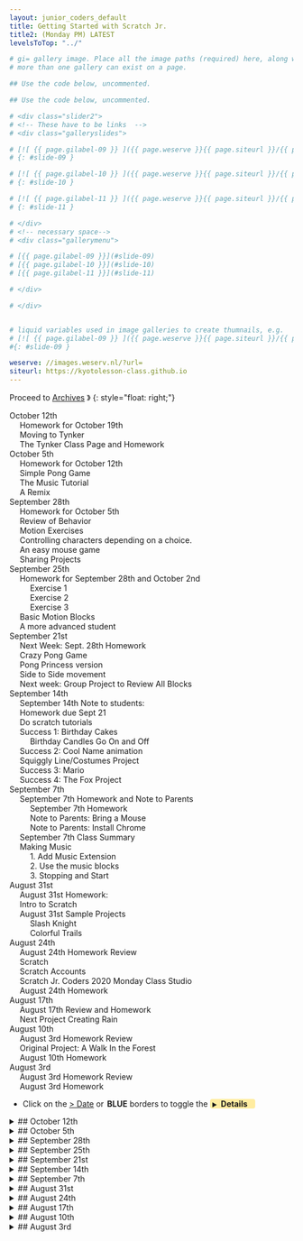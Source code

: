 ```yaml
---
layout: junior_coders_default
title: Getting Started with Scratch Jr.
title2: (Monday PM) LATEST
levelsToTop: "../"

# gi= gallery image. Place all the image paths (required) here, along with an (optional) label (goes above the image)then paste the raw markdown in teh appropriate place.
# more than one gallery can exist on a page.

## Use the code below, uncommented.

## Use the code below, uncommented.

# <div class="slider2">
# <!-- These have to be links  -->
# <div class="galleryslides">

# [![ {{ page.gilabel-09 }} ]({{ page.weserve }}{{ page.siteurl }}/{{ page.dir }}{{ page.giurl-09 }}&w=477 )](./{{ page.giurl-09 }}){: target="_blank"}
# {: #slide-09 }

# [![ {{ page.gilabel-10 }} ]({{ page.weserve }}{{ page.siteurl }}/{{ page.dir }}{{ page.giurl-10 }}&w=477 )](./{{ page.giurl-10 }}){: target="_blank"}
# {: #slide-10 }

# [![ {{ page.gilabel-11 }} ]({{ page.weserve }}{{ page.siteurl }}/{{ page.dir }}{{ page.giurl-11 }}&w=477 )](./{{ page.giurl-11 }}){: target="_blank"}
# {: #slide-11 }

# </div>
# <!-- necessary space-->
# <div class="gallerymenu">

# [{{ page.gilabel-09 }}](#slide-09) 
# [{{ page.gilabel-10 }}](#slide-10)  
# [{{ page.gilabel-11 }}](#slide-11) 

# </div>

# </div>


# liquid variables used in image galleries to create thumnails, e.g.
# [![ {{ page.gilabel-09 }} ]({{ page.weserve }}{{ page.siteurl }}/{{ page.dir }}{{ page.giurl-09 }}&w=477 )](./{{ page.giurl-09 }}){: target="_blank"}
#{: #slide-09 }

weserve: //images.weserv.nl/?url=
siteurl: https://kyotolesson-class.github.io
---
```



 
Proceed to [Archives](./a_mon0500pm-Archives.html) 》 
{: style="float: right;"}
<br clear="both">

<div id="toc">

* [October 12th](#october-12th)
  * [Homework for October 19th](#homework-for-october-19th)
  * [Moving to Tynker](#moving-to-tynker)
  * [The Tynker Class Page and Homework](#the-tynker-class-page-and-homework)
* [October 5th](#october-5th)
  * [Homework for October 12th](#homework-for-october-12th)
  * [Simple Pong Game](#simple-pong-game)
  * [The Music Tutorial](#the-music-tutorial)
  * [A Remix](#a-remix)
* [September 28th](#september-28th)
  * [Homework for October 5th](#homework-for-october-5th)
  * [Review of Behavior](#review-of-behavior)
  * [Motion Exercises](#motion-exercises)
  * [Controlling characters depending on a choice.](#controlling-characters-depending-on-a-choice)
  * [An easy mouse game](#an-easy-mouse-game)
  * [Sharing Projects](#sharing-projects)
* [September 25th](#september-25th)
  * [Homework for September 28th and October 2nd](#homework-for-september-28th-and-october-2nd)
    * [Exercise 1](#exercise-1)
    * [Exercise 2](#exercise-2)
    * [Exercise 3](#exercise-3)
  * [Basic Motion Blocks](#basic-motion-blocks)
  * [A more advanced student](#a-more-advanced-student)
* [September 21st](#september-21st)
  * [Next Week: Sept. 28th Homework](#next-week-sept-28th-homework)
  * [Crazy Pong Game](#crazy-pong-game)
  * [Pong  Princess version](#pong-princess-version)
  * [Side to Side movement](#side-to-side-movement)
  * [Next week: Group Project to Review All Blocks](#next-week-group-project-to-review-all-blocks)
* [September 14th](#september-14th)
  * [September 14th Note to students:](#september-14th-note-to-students)
  * [Homework due Sept 21](#homework-due-sept-21)
  * [Do scratch tutorials](#do-scratch-tutorials)
  * [Success 1: Birthday Cakes](#success-1-birthday-cakes)
    * [Birthday Candles Go On and Off](#birthday-candles-go-on-and-off)
  * [Success 2: Cool Name animation](#success-2-cool-name-animation)
  * [Squiggly Line/Costumes Project](#squiggly-linecostumes-project)
  * [Success 3: Mario](#success-3-mario)
  * [Success 4: The Fox Project](#success-4-the-fox-project)
* [September 7th](#september-7th)
  * [September 7th Homework and Note to Parents](#september-7th-homework-and-note-to-parents)
    * [September 7th Homework](#september-7th-homework)
    * [Note to Parents: Bring a Mouse](#note-to-parents-bring-a-mouse)
    * [Note to Parents: Install Chrome](#note-to-parents-install-chrome)
  * [September 7th Class Summary](#september-7th-class-summary)
  * [Making Music](#making-music)
    * [1. Add Music Extension](#1-add-music-extension)
    * [2. Use the music blocks](#2-use-the-music-blocks)
    * [3. Stopping  and Start](#3-stopping-and-start)
* [August 31st](#august-31st)
  * [August 31st Homework:](#august-31st-homework)
  * [Intro to Scratch](#intro-to-scratch)
  * [August 31st Sample Projects](#august-31st-sample-projects)
    * [Slash Knight](#slash-knight)
    * [Colorful Trails](#colorful-trails)
* [August 24th](#august-24th)
  * [August 24th Homework Review](#august-24th-homework-review)
  * [Scratch](#scratch)
  * [Scratch Accounts](#scratch-accounts)
  * [Scratch Jr. Coders 2020 Monday Class Studio](#scratch-jr-coders-2020-monday-class-studio)
  * [August 24th Homework](#august-24th-homework)
* [August 17th](#august-17th)
  * [August 17th Review and Homework](#august-17th-review-and-homework)
  * [Next Project Creating Rain](#next-project-creating-rain)
* [August 10th](#august-10th)
  * [August 3rd Homework Review](#august-3rd-homework-review)
  * [Original Project: A Walk In the Forest](#original-project-a-walk-in-the-forest)
  * [August 10th Homework](#august-10th-homework)
* [August 3rd](#august-3rd)
  * [August 3rd Homework Review](#august-3rd-homework-review-1)
  * [August 3rd Homework](#august-3rd-homework)

</div>

* Click on the [> Date]() or <span style="color: var(--borderblue);  border-left: 9px solid var(--borderblue)!important;border-radius: 4px 4px; font-weight: bold; padding-left: 2px;">BLUE</span> borders to toggle the <span style="background-color:#ffeca0; border-left: 10px solid var(--borderblue) !important;border-radius: 4px 4px;"><b>  &nbsp;<span style="font-size: 70%">▶︎</span>&nbsp;&nbsp;Details&nbsp;&nbsp;&nbsp;&nbsp;</b></span>


<details>
<summary>## October 12th
</summary>

## October 12th

### Homework for October 19th

The homework for October 19th is:

* Complete the Tynker project or tutorial you are working on. 
* Also, the [Magical Pen Basic Tutorial](https://www.tynker.com/dashboard/student/#/my-classes/). You can start it before class at home, but we will finish it in class.

### Moving to Tynker

Today we introduced Tynker. 

In Tynker the class information and homework is kept on the [classroom page](https://www.tynker.com/dashboard/student/#/my-classes/) or [here](https://www.tynker.com/dashboard/student/#panelCompleted). There are some tutorials (optional) at the top, and the weekly/class assignments are at the bottom. 
 
![](https://i.imgur.com/gaqktsi.jpg)
{: .jsgif}


Some kids did a great job on the tutorials this week. Other kids focused on [different projects on the community board](https://www.tynker.com/dashboard/student/#/community). They thought about what kind of projects they would like to do and got used to the new interface. This Golf game is popular, and some kids are learning how to modify it. 

<iframe width="660" height="408" src="//www.tynker.com/ide/embedded?p=5f843bc8fb9ef85d50640350&controls=true&autostart=false" frameborder="0" allowfullscreen></iframe>
{: .jsgif}

### The Tynker Class Page and Homework

Our next project is the *Magical Pen Basic Tutorial* at the bottom of the classroom ppage. You can get a head start on it if you want! Here is what the final project will look like (hover over the stage to see it work) when it if finished:

<iframe width="660" height="408" src="//www.tynker.com/ide/embedded?p=5f869c8ef597ea0370100525&controls=true&autostart=false" frameborder="0" allowfullscreen></iframe>
{: .jsgif}


</details>
 

<details>
<summary>## October 5th
</summary>

## October 5th

### Homework for October 12th

THe homework for October 12th is to DRAFT your new project in scratch, without using scratch, on paper. This is a "thinking ahead" challenge.

Think about characters, objects, actions, scripts, etc.


### Simple Pong Game

Some students worked on the Pong Tutorial. The ball points in the 45 degree direction and keeps moving and bouncing off the edges


```
when gf clicked
point in direction (45)
forever 
move (15) steps
if on edge, bounce
end
```
{: .msb}

If it touches the paddle, it turns and keeps moving. 

```

when gf clicked
forever 
if <touching (paddle v) ?> then 
turn cw (180) degrees
move (15) steps
wait (0.5) seconds
end
end
```
{: .msb}


The paddle has to follow the mouse: 

```
when gf clicked
forever 
set x to (mouse x)
end
```
{: .msb}

The game stops if the wall is touched 

```
when gf clicked
forever 
if <touching (wall v) ?> then 
stop [all v]
end
end
```
{: .msb}

One next step is toa add sound...

```
if < > then 
play sound (1 v) until done :: music
end

```
{: .msb}


Also, adding a score element to the screen is nice{: .msb}
```


when gf clicked
set [Score v] to [0]

when gf clicked
forever 
if <touching (paddle v) ?> then 
change [Score v] by (1)
end
end

```
{: .msb}

### The Music Tutorial

Another students completed their own version of the music tutorial with a special button to start the music.

<iframe src="https://forkphorus.github.io/embed.html?id=432617711&auto-start=true&light-content=false" width="482" height="393" allowfullscreen="true" allowtransparency="true" style="border:none;"></iframe>

* see this in a new tab: [https://forkphorus.github.io/app.html?id=432617711
](https://forkphorus.github.io/app.html?id=432617711)


### A Remix 

Lastly, one student chose a different way of exploring; He started with a project he liked, and by tyring ot modify it learned how it worked. This was a great way to learn about tricks you might not have imagined. For example, we noticed this project has an intro screen that opens the first time the project is run, but not after that. It is a nice effect and depends on a clever, but simple, trick. Here's how it worked:

The key here is that the **firstOpen** flag is set to Yes before the project starts.  It is a lone block, not part 
of the regular execution, and so must be set manually. It will not be reset every time the program runs. 

```

set (firstOpen v) to [yes] 
```
{: .msb}

Then, because of the flag, it runs the intro:
```
when @greenFlag clicked
...
if <(firstOpen) = [yes]> then
    broadcast [intro v] and wait
ended

```
{: .msb}

When the intro is done, **firstOpen** is set to **no**
and stays that way on the next start (because it was manually set.)

```
when I receive [intro v]
do the intro
set [firstOpen v] to [no]
do more stuff
```
{: .msb}


Now that the student has learned it, he can use it in other projects.

The student tried to modify the project to add a tenth ball with his own "logo" on it. Designing the character was okay and making it appear was okay, but he found the ball wasn't doing anything. Why?? Because the code depends on creating 9 clones of one ball character, not separate ball characters. This is a technique we haven't learned yet. 

```
when @greenFlag clicked
erase all
ballColors::custom

define ballColors
...
repeat (9)
// this needs to be 10
    create clone of [myself v]
    next costume
    change x by (40)
end

```
{: .msb}

Because of this, the way to create a new ball starts with changing the 9 to a 10. But this still hasn't solved the problem completely. I wonder why? We will work on this next week!! Hint: it involves colors and lists!!



</details>
 



<details>
<summary>## September 28th
</summary>

## September 28th

### Homework for October 5th

The homework for October 5th is to continue working the tutorials in [this folder](https://scratch.mit.edu/studios/27602759/). 

Slightly more detailed instructions, as kids are still having trouble navigating the website:

* Click the link. You should see something like:

![Motion Exercises](https://i.imgur.com/mnphvPD.jpg){: .jsgif}

* Be sure to login if you haven't...

![https://i.imgur.com/tNdXr7U.jpg](https://i.imgur.com/tNdXr7U.jpg){: width="50%" .jsgif}

* Click on the exercise you want to do, and you will see the project page. Click "Remix":

![Remix](https://i.imgur.com/ZowY8vN.jpg){: .jsgif}


* Exercise 2 looks like this. 

![Exercise 2](https://i.imgur.com/f3zYeOQ.jpg){: .jsgif}

The goal of the exercise is to choose the right block at right to put in at left. You have to choose the one that moves you to the right place. Notice the x and y values. You can see hint and instructions in this video:

  
[![Motion exercise 2](https://i.imgur.com/KZRfCfj.gif){: .jsgif} ](https://i.imgur.com/KZRfCfj.gif) 

* Keep adding new glide blocks that until the cat goes to the right place.  

Direct link to exercise 2: <https://scratch.mit.edu/projects/429161838/>. 

* This is what the answer will look like in the end (click the flag)

<iframe src="https://forkphorus.github.io/embed.html?id=429165733&auto-start=true&light-content=false" width="482" height="393" allowfullscreen="true" allowtransparency="true" style="border:none;"></iframe>

* see this in a new tab: [https://forkphorus.github.io/app.html?id=429165733
](https://forkphorus.github.io/app.html?id=429165733)

### Review of Behavior


As I mentioned recently, the kids became a bit energetic last week for a while. To help reset the class time, I started the class with a review of some basic guidelines. We focused on ways to limit distractions, and what to do (and not do) when you are waiting for the teacher to get to you. We talked about staying in your seat, and talking quietly and respectfully to create a good learning environment. 


### Motion Exercises

Some students worked on the first motion exercise. Some students are using new computers and are still getting used to the "interface", so it was sometimes slow. They were able to finish the exercise anyway, and I will continue to work individually with the students to help them get used the interface.

### Controlling characters depending on a choice.

Some students started working on mazes, and a question about how to make a random number control an action came up. Here is a hint. We can go over this next week:

```
when this sprite clicked
set [var] to (pick random (0) to (1))
if <(var) > (.5)> then
broadcast (option 1 v)
else 
broadcast (option 2 v)
end
```
{: .msb}


### An easy mouse game

Another student came up with this great game idea on their own:

```
when @greenFlag clicked
forever
    go to [random position v]
    wait (1) seconds
end

when this sprite clicked
start sound [Magic Spell v]
next costume
```
{: .msb}


<iframe src="https://forkphorus.github.io/embed.html?id=430118416&auto-start=true&light-content=false" width="482" height="393" allowfullscreen="true" allowtransparency="true" style="border:none;"></iframe>

An easy and fun game.

### Sharing Projects 

We talked a little about how to share projects with **Studios**, and we shared links to studios so people could follow each other. In the end I realized it was easier to have students follow each other directly, and I have manually make this happen. It will be easy to share projects from now on. I will explain more about this next week.

</details>
 
<details>
<summary>## September 25th
</summary>

## September 25th

### Homework for September 28th and October 2nd

The homework is to: 

* keep working on projects you started.
* complete one or more Motion exercises here: <https://scratch.mit.edu/studios/27602759/>. 

The exercises have various sets of blocks. The goal is to put the blocks together in the right order so that they look as in the videos below.

#### Exercise 1

* Look at [this first](https://forkphorus.github.io/app.html?id=429155328), then 
* do the [exercise](https://scratch.mit.edu/projects/429158314/)

#### Exercise 2

* Look at [this first](https://forkphorus.github.io/app.html?id=429165733), then 
* do the [exercise](https://scratch.mit.edu/projects/429161838/)

#### Exercise 3

* Look at [this first](https://forkphorus.github.io/app.html?id=429167079), then 
* do the [exercise](https://scratch.mit.edu/projects/429173104/)

### Basic Motion Blocks

One student was being introduced to Scratch for the first time after using ScratchJR. The main goal was to help her get used to the new program "interface". She also did some basic tutorials and learned how to use the motion, play a sound, and change size blocks as follows. It was a lot for one day, but she did very well!

```
When this sprite clicked
move (100) steps
if on edge, bounce
set rotation style [left-right v] 

when this sprite clicked
play sound (1 v) until done

when this sprite clicked
repeat (15) 
change size by (10)
end
repeat (15) 
change size by (-10)
end
```
{: .msb}


### A more advanced student

A slightly more advanced student started with some tutorials, but added a lot of his own ideas.

<!-- <iframe src="https://forkphorus.github.io/embed.html?id=429283651&auto-start=true&light-content=false" width="482" height="393" allowfullscreen="true" allowtransparency="true" style="border:none;"></iframe> -->

* [open in new tab
](https://forkphorus.github.io/app.html?id=429283651)


 This project is wonderfully complex, with many great examples of "broadcasting". This is called sending messages in ScratchJr.

* making the character dance by changing the background, and then having this wonderful conversation:

```
// On the Dancer
when this sprite clicked
repeat (27) 
wait (1) seconds
next costume
end
broadcast (2 v)

// On the cat:

when i receive [2 v]
set voice to [kitten v] ::tts
speak [dude so cool] ::tts
broadcast (3 v)

// Dancer says thank you

when i receive [3 v] // small error in student project fixed here!
speak [thanks] ::tts
broadcast (5 v)

// Cat says you're welcome
when i receive [5 v]
speak [your welcome] ::tts
wait (5) seconds
speak [bye] ::tts
```
{: .msb}

* Using text to speech and starting the music

```
when this sprite clicked
set voice to [squeak v] ::tts //initialize
speak [I like to dance] ::tts
broadcast (1 v)


when I receive [1]
start sound [dance celebration] 
```
{: .msb}

* Buttons that send messages to change the music

```
// change background
when this sprite clicked
broadcast (7)

when I receive [7]
next backdrop
``` 
{: .msb}

* Using a variable to make the sounds change

This is especially difficult and I helped a bit. 

```
// initialize on dancer
when gf clicked
set [my variable v] to [0] // initialize

// on button click broadcast
when this sprite clicked
broadcast (8)

// on dancer receives broadcast
// and changes music
when i receive [8 v]
change [my variable v] by (1) // here we use the variable
stop all sounds
play sound (my variable v) until done // new variable -> new sound
```
{: .msb}



Altogether a great project. 

</details>


<details>
<summary>## September 21st
</summary>

## September 21st

 
### Next Week: Sept. 28th Homework

The homework is:

* Do one more tutorial
* Continue working on whatever projects you have started

### Crazy Pong Game

Today we focused on the Pong tutorial. We changed the background, and styled the ball and paddle.

<iframe src="https://scratch.mit.edu/projects/427629054/embed" allowtransparency="true" width="485" height="402" frameborder="0" scrolling="no" allowfullscreen></iframe>


The code also plays a sound if the ball touches the paddle.


```
when green flag clicked
forever
if on edge, bounce
move (15) steps
if <touching (Paddle v) ?> then
play sound (Boing v) until done
turn right (180) degrees
move (15) steps
end 
end 
```
{: .msb}


```
when green flag clicked
forever
if on edge, bounce
move (15) steps
if <touching (Paddle v) ?> then
play sound (Boing v) until done
turn right (180) degrees
move (15) steps
end 
end 
```


### Pong  Princess version

{% include giphy.html link="https://media.giphy.com/media/LKlYWuuvT8X8jNhK3K/" %} 


The ball moves at a diagonal, bouncing off the edges. It tells the the paddle (a princess!) when it has hit it.


```
when green flag clicked
point in direction (45)
forever
move (15) steps
if on edge, bounce
end 

when green flag clicked
forever
if <touching (Princess v) ?> then
broadcast (hit v)
turn cw (180) degrees
move (15) steps
end 
end
```
{: .msb}


```
when green flag clicked
point in direction (45)
forever
move (15) steps
if on edge, bounce
end 

when green flag clicked
forever
if <touching (Princess v) ?> then
broadcast (hit v)
turn cw (180) degrees
move (15) steps
end 
end
```

The paddle, in the form of a princess, follows the mouse with the set x to mouse x block. It also receives the message to speak.

```
when green flag clicked
forever
set x to (mouse x)
end 

when I receive [hit v]
say [Hello Crystal ] for (2) seconds
```
{: .msb}


```
when green flag clicked
forever
set x to (mouse x)
end 

when I receive [hit v]
say [Hello Crystal ] for (2) seconds
```

### Side to Side movement

Another project focused on adding many new characters. 

![](https://i.imgur.com/NBrGvHE.jpeg)

One character moves from side to side. It also knows how to bounce when it meets the dge. In addition, since it is going side to side, it wants a left-right rotation style (otherwise the character flips and comes back upside down),


```
when green flag clicked
set rotation style [left-right v]
forever
move (9) steps
if on edge, bounce
end
```
{: .msb}


```
when green flag clicked
set rotation style [left-right v]
forever
move (9) steps
if on edge, bounce
end
```

### Next week: Group Project to Review All Blocks 

The kids are very excited to start coding games and other advanced projects. Next week we will make a group project where the focus will be learning how each block works. We will focus on movement blocks, and all the blocks we have used so far. This will help up be able to think about what is possible in Scratch and design our own games!!


</details>
 

<details>
<summary>## September 14th
</summary>

## September 14th


### September 14th Note to students: 

Today's class was a bit challenging. Everyone was very eager to explore new Scratch projects, but I understand and it was natural if you had the feeling that some things are a little hard still. Hang in there!! 

I really encourage you to try the tutorials before getting too far into your own big projects. Of course it is exciting that there are lots of fancy projects and games to make, but you have to walk before you can run. 

For me, the important thing is that everyone made a lot of progress individually in this class! You can be proud of what you did! These notes are to highlight and help you see the progress you made. 

Again, please try the tutorials!!! It really will help!

### Homework due Sept 21 

The homework is to:

* Review the class notes
* Finish the Animate My Name Tutorial  
* Keep working you whatever projects you started

### Do scratch tutorials

I started the class by asking kids look at and copy the [animate a name tutorial](https://scratch.mit.edu/projects/editor/?tutorial=all) tutorial. Here is a slow video walkthrough:

{% include youtubelazy.html  videoID="8mcwvngI98U" %}


Most kids were very eager to start their own projects, so I had them work on the tutorial and went around the room to hear their ideas for their individual projects (as int he homework) before they started working on them.

### Success 1: Birthday Cakes

One success was making a birthday song/cake project. The project had two goals:

1. Making birthday candles light and unlight
2. Clicking dots to make the music stop and start

#### Birthday Candles Go On and Off

Small Dot sprites on the radio act as buttons. When you click the buttons, they turn the music on and off. 

![radio](https://i.imgur.com/q5NWd54.jpg)

The Cake sprite has 2 costumes.

![cake](https://i.imgur.com/a8WWROh.jpg)


The pink dot code makes the music play, and sends a message to the cake.  [](# "I corrected the student's project so the candles go out *after* the music plays."). The broadcast message block is just like the send message block in Scratch Jr., but more powerful.


```
when this sprite clicked
play sound (Birthday v) until done
broadcast (message1 v)
```
{: .msb}


```
when this sprite clicked
play sound (Birthday v) until done
broadcast (message1 v)
```

<!-- ![send message](https://i.imgur.com/thdqNMT.jpg) -->

When the cake gets the message, it changes costume. This make it seems the candles are going out.


```
when I receive [message1 v]
next costume
```
{: .msb}
<!-- ![get message](https://i.imgur.com/ctYUBO0.jpg) -->


```
when I receive [message1 v]
next costume
```

The red dot makes the music stop.


```
when this sprite clicked
stop all sounds
```
{: .msb}


```
when this sprite clicked
stop all sounds
```

<!-- ![stop music](https://i.imgur.com/IB9SwJh.jpg) -->

This is an excellent first project. Though you may have wanted to do more...it is a very good start. 

### Success 2: Cool Name animation

Letter sprites make the student's name appear sequentially. The key to this project is also using message blocks. On start, the letter sprites hide, wait, then each letter appears, waits, and **tells the next  sprite to appear**. 


```
when green flag clicked
hide
wait (1) seconds
show 
wait (1) seconds 
broadcast (appear sprite 2 v)
```
{: .msb}


```
when green flag clicked
hide
wait (1) seconds
show 
wait (1) seconds 
broadcast (appear sprite 2 v)
```

<!-- ![hide show broadcast](https://i.imgur.com/oF20zHM.jpg) -->

Continuing down the line, the sprites appear in sequence,


```
when green flag clicked
hide 

when I receive (appear sprite 2 v)
show 
wait (1) seconds 
broadcast (appear sprite 3 v)
```
{: .msb}


```
when green flag clicked
hide 

when I receive (appear sprite 2 v)
show 
wait (1) seconds 
broadcast (appear sprite 3 v)
```

<!-- ![start hide and when receive show  broadcast](https://i.imgur.com/Ic1XIle.jpg) -->

ending in a cool pair of **sunglasses** (my favorite touch!). 

![sunglasses](https://i.imgur.com/295we4t.jpg)


```
when green flag clicked
hide 

when I receive (appear letter last v)
show
```
{: .msb}


```
when green flag clicked
hide 

when I receive (appear letter last v)
show
```

<!-- ![hide show when receive](https://i.imgur.com/Zi1LNCL.jpg) -->

### Squiggly Line/Costumes Project

This emulated a more [advanced project](https://scratch.mit.edu/projects/418429641). Because of this, it was a bit tough, but they made a good start by using the "next costume" trick to change through a series of costumes. 


{% include giphy.html link="https://media.giphy.com/media/Q5dlB0kBckYD20Rgfl/" %} 

If you look at the original project this is exactly what it is, except repeated many times. The original project has 104 costumes!!

{% include giphy.html link="https://media.giphy.com/media/WsSDxggvsefJRAKLL3/" %}{: width="30%" height="400px"} 

<iframe src="https://scratch.mit.edu/projects/418429641/embed" allowtransparency="true" width="485" height="402" frameborder="0" scrolling="no" allowfullscreen></iframe>


These two are both great projects, and worth continuing!

### Success 3: Mario 

The king of all video games is of course Mario. Another student asked about how to make a character jump like Mario does. There is a simple way to **make Mario jump**:


```
when [up arrow v] key pressed
change y by (10)
wait (1) seconds
change y by (-10)
```
{: .msb}


```
when [up arrow v] key pressed
change y by (10)
wait (1) seconds
change y by (-10)
```


Of course there are more complicated ways that include moving forwards and gravity and other things, but as a beginning, this is a start.

Another important element of a Mario game is how to move the background. Using series of costumes this can look very smooth, but it takes a while to understand [how to do it](https://scratch.mit.edu/projects/76150/).

<iframe src="https://scratch.mit.edu/projects/76150/embed" allowtransparency="true" width="485" height="402" frameborder="0" scrolling="no" allowfullscreen></iframe>


### Success 4: The Fox Project

The Animate My Name tutorial seems very simple, it has a lot fo room for development. One student patiently followed the tutorial to create an alphabet beatbox. They added a background and the letters FOX. Pressing the letter F made music play, and the other letters changed color when touched.



```
when this sprite clicked
play sound (Dubstep v) until done
play sound (Dance Sitar v) until done
play sound (Chill v) until done
play sound (Drum v) until done
play sound (Dance Head Nod v) until done
play sound (Drum Jam v) until done
play sound (Cymbal Echo v) until done
play sound (Dance Snare Beat v) until done

when this sprite clicked
change [COLOR v] effect by (25) 
```
{: .msb}



```
when this sprite clicked
play sound (Dubstep v) until done
play sound (Dance Sitar v) until done
play sound (Chill v) until done
play sound (Drum v) until done
play sound (Dance Head Nod v) until done
play sound (Drum Jam v) until done
play sound (Cymbal Echo v) until done
play sound (Dance Snare Beat v) until done

when this sprite clicked
change [COLOR v] effect by (25) 
```


<!-- ![play music](https://i.imgur.com/dXcq0qC.jpg)

![change color](https://i.imgur.com/6Lb1kuh.jpg) -->

We had a lot of fun dancing to the music!!!

This project has room for development. For example, the colors of the characters could change when the music changes. That would be very flashy. The limit is your imagination.

</details>


<details>
<summary>## September 7th
</summary>

## September 7th

### September 7th Homework and Note to Parents

#### September 7th Homework

1. *On paper* (**NOT IN SCRATCH**) make a plan for a project you want to do in Scratch. 
  For example:
   1. What is the goal of the game/project? How do you succeed? What are the challenges? What is the story?
   2. What are the actions that players can take using the mouse and keyboard? 
   3. What sprites are there? Who are the actors and what are the objects you need?
   4. What backdrops do you need? What are the settings (places) where things happen?
2. (Optional) If you want to work in scratch, make improvements to the Colorful Trails Project. Show me what you can do! Do your best to figure out on your own things such as how to:
   1. Add buttons that do things
   2. Add music and sounds
   3. Add additional movements
   4. Add/Change costumes and backdrops.
   5. Create a second screen?
3. (Optional) There were lots of new ideas last week. It would be a good idea to review (at least the pictures of) what we did in class (below). Can you do everything we covered (see below)? 

#### Note to Parents: Bring a Mouse
Some children struggled using touchpads. I recommend having children **bring a computer mouse** to class.

#### Note to Parents: Install Chrome
Students are using different browsers. To avoid confusion we are wondering, if possible, if parents could **install Chrome** on their child's computer. Here is the [download link](https://support.google.com/chrome/answer/95346). 



### September 7th Class Summary

Today I began with a rough overview of Scratch:

We covered, briefly, how to:
* add a costume to the background and sprites
* save and import a photo.
* make sprites speak
* add music extension
* press a key (`b`) to **change the background** 

```
when [b v] key pressed
next backdrop
```
{: .msb}

```
when [b v] key pressed
next backdrop
```

* press a key (`s`) to **play sounds** 


```
when [s v] key pressed
set volume to (100) %
forever
play sound (Dance Slow Mo v) until done 
end
```
{: .msb}


```
when [s v] key pressed
set volume to (100) %
forever
play sound (Dance Slow Mo v) until done 
end
```

* Say words in different languages and accents


```
set voice to (squeak v) :: tts
set language to (Korean v) :: tts
set tempo to (10) :: music
change (pitch v) effect by (10)
change (pitch v) effect by (10)
speak (Mario, Mario) :: tts
```
{: .msb}


```
set voice to (squeak v) :: tts
set language to (Korean v) :: tts
set tempo to (10) :: music
change (pitch v) effect by (10)
change (pitch v) effect by (10)
speak (Mario, Mario) :: tts
```

A lot of new information, so we will go over all this again as the class continues.

### Making Music 
*Note that sounds and music are different for scratch. Sounds are recorded, music is played.*
#### 1. Add Music Extension
To make music using instruments you have to add [music extension](https://media.giphy.com/media/QTmDHXHASop0qWUDFn/giphy.gif)

{% include giphy.html link="https://media.giphy.com/media/QTmDHXHASop0qWUDFn/" %} 

#### 2. Use the music blocks
Then music blocks appear at the bottom of the block section and you can use them just like the sound blocks:


```
when [p v] key pressed
set volume to (100) %
repeat (10)
play drum (\(1\) Snare Drum v) for (0.25) beats :: music
play note (60) for (0.25) seconds
set instrument to (\(1\) Piano v)
end 
```
{: .msb}


```
when [p v] key pressed
set volume to (100) %
repeat (10)
play drum (\(1\) Snare Drum v) for (0.25) beats :: music
play note (60) for (0.25) seconds
set instrument to (\(1\) Piano v)
end 
```

<!-- ![play music](https://i.imgur.com/44g6H5Y.jpg) -->


* remember, the music blocks and the sound blocks are different!!

#### 3. Stopping  and Start
The question "how to make the music stop" came up. One "quick" way to make the music stop is to set volume to zero by **pressing a key**:


```
when [p v] key pressed
set volume to (0) %
```
{: .msb}


```
when [p v] key pressed
set volume to (0) %
```


This doesn't work too well. To do it properly though is a bit difficult!!!! It requires the **forever repeat until costume trick**.


```
when green flag clicked
forever
repeat until <([costume name v] of (Control Music v)) = (stop)>
play sound (Dance Slow Mo v) until done
end 
end 
```
{: .msb}


```
when green flag clicked
forever
repeat until <([costume name v] of (Control Music v)) = (stop)>
play sound (Dance Slow Mo v) until done
end 
end 
```

<!-- ![stop music forever repeat until costume trick](https://i.imgur.com/2FneO4Y.jpg) -->

I will explain this in a future class!



</details>
 

<details>
<summary>## August 31st
</summary>

## August 31st


### August 31st Homework:

The homework is to look inside the Colorful Trails Project (see below) and think about:

1. How could we make Colorful Trails more interesting? (e.g. make it slower, add music, etc.)
2. How could we add more characters and backgrounds
3. How to make it so if I press "c" it clears the board.

Here is my [example remix](https://scratch.mit.edu/projects/421636996/). Loot at how I:

* changed the costumes to letters to spell out my name
* added music 
* added buttons to stop and go:

<iframe src="https://scratch.mit.edu/projects/421636996/embed" allowtransparency="true"  width="485" height="485" frameborder="0" scrolling="no" allowfullscreen></iframe>


### Intro to Scratch 

Today I gave a basic outline of the scratch website. I explained how to: 

* Find your User ID, Stuff, and mailbox

You can see in the picture below how to get **your profile** page, **your stuff** page, **account settings**, and how to **sign out**. The folder icon (With the orange S) also goes to **your stuff**.


![folder in the upper right](https://i.imgur.com/vN7VHRa.jpg)


* Find the [Jr. Coders 2020 Monday Class Studio](https://scratch.mit.edu/studios/27394220/) 


On your profile page is a section called "Studios I'm Following". I have  added the  [Jr. Coders Monday studio](https://scratch.mit.edu/studios/27394220/) is where I will occasionally post assignments and other items for the class. 

![profile ](https://i.imgur.com/lFK8l6t.jpg)


* Go to My Stuff

The **my stuff** page is where your projects and studios are found. You can see buttons (top right) for creating **new projects**, **new studios**.

![](https://i.imgur.com/ThRgNql.jpg)

* Remix, add to studio, favorite, see inside

From project pages you can:

1. Remix: Make your own copy of a project so you can edit it
2. Add a project to a studio, which is a way of collecting projects you like.
3. Favorite: This is another way to collect projects. This also appears on the **your stuff** page. 
4. See inside: This allows you to look at the code inside a project.
5. Run the project: Click one of the green flags.
6. Stop a project: click the red stop sign.
![project page](https://i.imgur.com/B5ySkDH.jpg)


### August 31st Sample Projects 

#### Slash Knight 
We opened some sample projects. [Slash Knight](https://scratch.mit.edu/projects/419503825/) was especially popular.

<iframe src="https://scratch.mit.edu/projects/419503825/embed" allowtransparency="true"  width="485" height="485" frameborder="0" scrolling="no" allowfullscreen></iframe>

#### Colorful Trails
Another popular project was the [Colorful Trails Project](https://scratch.mit.edu/projects/10001052/).

<iframe src="https://scratch.mit.edu/projects/10001052/embed" allowtransparency="true"  width="485" height="485" frameborder="0" scrolling="no" allowfullscreen></iframe>


Kids made a remix of it, and we did a preliminary review of how to:

* create new backgrounds and characters 
* save our projects and the 
* different blocks 
  
without going into too much detail. 

</details>


<details>
<summary>## August 24th 
</summary>

## August 24th 


### August 24th Homework Review 

We did a brief review of what kids had been working on for the week based on the Walk Though the Forest project. I had planned to work on the Creating Rain Project (as I said last week), I told students that we might transition to using Scratch. The kids were very excited to see what it was like, so that became the focus of the day. 

### Scratch

Scratch is web based. We visited [the scratch website](http://scratch.mit.edu) and by pressing the "Create" button students could start exploring. Kids were very interested in choosing sprites: 

![choosing](https://i.imgur.com/ImoUoyE.jpg){: target="_blank_"}

and editing sprites: 

![editing](https://i.imgur.com/NpAvJPh.jpg){: target="_blank_"}

### Scratch Accounts

To make it easier to manage the student accounts I have created accounts and passwords for each student. These will be send to each student separately. Once you have your login information, [login to the scratch website](http://scratch.mit.edu){: target="_blank_"} using the id and password. 

### Scratch Jr. Coders 2020 Monday Class Studio

Scratch lets you group related projects into Studios. I have created a studio just for the Jr. Coders 2020 Monday Class. For the student accounts I have set them to ["follow" this studio](https://scratch.mit.edu/studios/27394220/){: target="_blank_"}. 

Inside the studio you can see [my Sample Shared Project](https://scratch.mit.edu/projects/420090077/){: target="_blank_"}. We will look at this more closely next class, but here you can see how it looks:

<iframe src="https://scratch.mit.edu/projects/420090077/embed" allowtransparency="true" width="485" height="485" frameborder="0" scrolling="no" allowfullscreen></iframe>


### August 24th Homework 

For the next few weeks we will do a combination of finishing Scratch Jr. and Starting Scratch. The homework is to:

* Finish any Scratch Jr. projects you are working on
* Visit and/or Log into Scratch and start exploring and playing. 

</details>

<details>
<summary>## August 17th 
</summary>

## August 17th 

### August 17th Review and Homework 

There were only 2 kids today, so we just continued to work on the Walk throught the forest project. The main idea of the project is that the character just continues to walk along on one screen and things come along and happen to him. The extended video below shows what I mean. See how the poison rain comes and he is touched by it. Some ideas of what could happen next:

* A mountain comes and he has to climb it.
* A fairy comes and offers him a glass of water.
* Many flies come and chase him out of the screen into another screen, or into a river.

Add your own!! 


{% include niceimage-galleryNoTableweserveGifsNoLink.html folder="/images/2020-08-17/" %}

### Next Project Creating Rain

Once we finish this project we will learn how to make rain.

{% include youtubelazy.html  videoID="0wJYLXfESJ4" %}

</details>

<details>
<summary>## August 10th 
</summary>

## August 10th

### August 3rd Homework Review

As usual, we review the homework. The main goal of the project was to show how to create the illusion of movement using moving characters and screen transitions. 

### Original Project: A Walk In the Forest 
I created the A Walk In the Forest Project to help reinforce that idea. The project creates the illusion of continuous motion by having characters moving continuously behind a fixed character. I showed the students the project and their first challenge was to recreate the project. They had to discover:

* Adding 3 grass elements to the bottom of the screen and having them move right continuously makes it look like the cat is moving.
* Adding several trees also moving makes it look like he is walking in a forest. 

The next stage was making it look like he is coming out of the forest:

* The trees run through a few 20 step loops, one loop for each time across the screen.
* At the end, each tree has to move just the right amount to get to the left edge of the screen before disappearing.
* This takes a little math. They have to find the starting position of each tree, and add just that amount to the motion, then disappear.

{% include niceimage-galleryNoTableweserveGifsNoLink.html folder="/images/2020-08-10/" %}


### August 10th Homework
The homework is to now make the cat move onto a new environment, such as having rain appear (you can just see it start to happen in the image above), or animals flying. How can you make these appear at just the right moment, and make it seems like the cat is walking through them? Good luck!

Here is a full example. Notice how the clouds appear. For example, another character might appear from the right, and the two characters might fight in the center, then the character could move on. 

{% include niceimage-galleryNoTableweserveGifsNoLink.html folder="/images/2020-08-17/" %}


</details>

<details>
<summary>## August 3rd
</summary>

##  August 3rd 

### August 3rd Homework Review 


We reviewed Flying Project Homework. Some kids used the same background, but some chose a night scene or other scene. Most kids were able to create the first screen with ease, so we moved on to how to create the cool "rising into the sky" effect. 

First we tried it with the kids just looking at the result and trying to code it without any help. Then I helped overcome problems, and gave suggestions on how to improve it.

The transition involves several steps:

1. The [P1 Pilot](#imagegallery2-Y2R13Flying-P1_Pilot) is touched and he rises to the top of the screen and disappears. 

2. The second screen appears. the [P2 Pilot](#imagegallery2-Y2R13Flying-P2_Pilot)  is flying up in the air though the tops of the [P2 Trees](#imagegallery2-Y2R13Flying-P2_Tree3).

3. The key is that this background screen is the *visual continuation* of the screen below it. This creates the effect of rising into the sky.

4. To make the effect clearer, the top of the trees in screen one (these are part of the background) are added to the bottom of screen two (these are characters). 

5. When we get to screen 2, these [P2 Trees4](#imagegallery2-Y2R13Flying-P2_Tree4) go down, making it look like we are rising into the sky above the trees.

6. The effect is better when the trees go down slowly, and disappear at different times. 

7. We spent a lot of time figuring out how to draw [P2 Clouds2](#imagegallery2-Y2R13Flying-P2_Cloud2)   using circles. I didn't quite finish this but explained the basic idea. Drawing a circle with a border covered by a circle without creates the cloud shape in the project.

8. I also discussed how to make small stars by drawing a small line with just two dots and bringing the dots just over each other. This was used by one of the students who was using a night background.

9. You can see how the effect is created in the gallery below.


{% include niceimage-galleryNoTableweserveGifsNoLink.html folder="/scratchProjects/Y2R13Flying/" %}

### August 3rd Homework

Now that we know how to make the "rising up" effect, you can finish making the Flying Project. That is the homework. Can you make the the plane fly up in screens 1, 2, 3, and then back down using screens 3, 4, 1?

* Next class: We work on using the same effect in other ways.



</details>





<!-- <div class="bottomSpacer">

</div> -->
